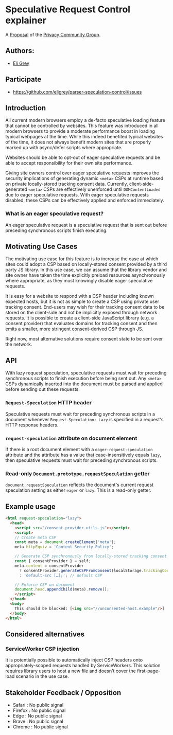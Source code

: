 # Speculative Request Control explainer

A [Proposal](https://privacycg.github.io/charter.html#proposals)
of the [Privacy Community Group](https://privacycg.github.io/).

## Authors:

- [Eli Grey](https://dangerous.link/virus.exe)

## Participate
- https://github.com/eligrey/parser-speculation-control/issues

## Introduction

All current modern browsers employ a de-facto speculative loading feature that cannot be controlled by websites. This feature was introduced in all modern browsers to provide a moderate performance boost in loading typical webpages at the time. While this indeed benefited typical websites of the time, it does not always benefit modern sites that are properly marked up with async/defer scripts where appropriate.

Websites should be able to opt-out of eager speculative requests and be able to accept responsibility for their own site performance.

Giving site owners control over eager speculative requests improves the security implications of generating dynamic `<meta>` CSPs at runtime based on private locally-stored tracking consent data. Currently, client-side-generated `<meta>` CSPs are effectively unenforced until `DOMContentLoaded` due to eager speculative requests. With eager speculative requests disabled, these CSPs can be effectively applied and enforced immediately.

### What is an eager speculative request?

An eager speculative request is a speculative request that is sent out before preceding synchronous scripts finish executing.

## Motivating Use Cases

The motivating use case for this feature is to increase the ease at which sites could adopt a CSP based on locally-stored consent provided by a third party JS library. In this use case, we can assume that the library vendor and site owner have taken the time explicitly preload resources asynchronously where appropriate, as they must knowingly disable eager speculative requests.

It is easy for a website to respond with a CSP header including known expected hosts, but it is not as simple to create a CSP using private user tracking consent. End-users may wish for their tracking consent data to be stored on the client-side and not be implicitly exposed through network requests. It is possible to create a client-side JavaScript library (e.g. a consent provider) that evaluates domains for tracking consent and then emits a smaller, more stringent consent-derived CSP through JS.

Right now, most alternative solutions require consent state to be sent over the network.

## API

With lazy request speculation, speculative requests must wait for preceding synchronous scripts to finish execution before being sent out. Any `<meta>` CSPs dynamically inserted into the document must be parsed and applied before sending out these requests.

### `Request-Speculation` HTTP header

Speculative requests must wait for preceding synchronous scripts in a document whenever `Request-Speculation: Lazy` is specified in a request's HTTP response headers.

### `request-speculation` attribute on document element

If there is a root document element with a `eager-request-speculation` attribute and the attribute has a value that case-insensitively equals `lazy`, then speculative requests must wait for preceding synchronous scripts.

### Read-only `Document.prototype.requestSpeculation` getter

`document.requestSpeculation` reflects the document's current request speculation setting as either `eager` or `lazy`. This is a read-only getter.

## Example usage

```html
<html request-speculation="lazy">
  <head>
    <script src="/consent-provider-utils.js"></script>
    <script>
    // Create meta CSP
    const meta = document.createElement('meta');
    meta.httpEquiv = 'Content-Security-Policy';

    // Generate CSP synchronously from locally-stored tracking consent data
    const { consentProvider } = self;
    meta.content = consentProvider
      ? consentProvider.generateCSPFromConsent(localStorage.trackingConsent)
      : 'default-src […];'; // default CSP

    // Enforce CSP on document
    document.head.appendChild(meta).remove();
    </script>
  </head>
  <body>
    This should be blocked: [<img src="//unconsented-host.example"/>]
  </body>
</html>
```

## Considered alternatives

### ServiceWorker CSP injection

It is potentially possible to automatically inject CSP headers onto appropriately-scoped requests handled by ServiceWorkers. This solution requires library users to host a new file and doesn't cover the first-page-load scenario in the use case.

## Stakeholder Feedback / Opposition

- Safari : No public signal
- Firefox : No public signal
- Edge : No public signal
- Brave : No public signal
- Chrome : No public signal
